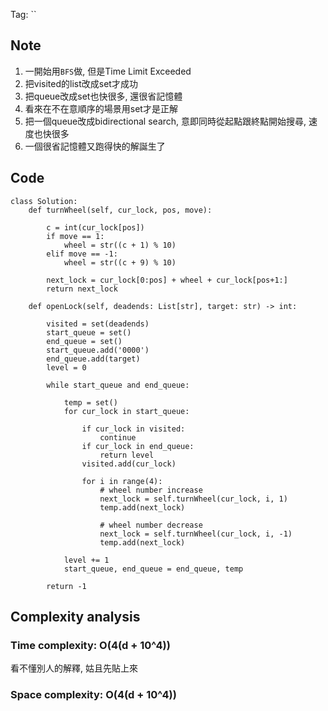 Tag: `` 
## Note
1. 一開始用`BFS`做, 但是Time Limit Exceeded
2. 把visited的list改成set才成功
3. 把queue改成set也快很多, 還很省記憶體
4. 看來在不在意順序的場景用set才是正解
5. 把一個queue改成bidirectional search, 意即同時從起點跟終點開始搜尋, 速度也快很多
6. 一個很省記憶體又跑得快的解誕生了

## Code
    class Solution:
        def turnWheel(self, cur_lock, pos, move):
    
            c = int(cur_lock[pos])
            if move == 1:
                wheel = str((c + 1) % 10)
            elif move == -1:
                wheel = str((c + 9) % 10)
                
            next_lock = cur_lock[0:pos] + wheel + cur_lock[pos+1:]
            return next_lock
    
        def openLock(self, deadends: List[str], target: str) -> int:
    
            visited = set(deadends)
            start_queue = set()
            end_queue = set()
            start_queue.add('0000')
            end_queue.add(target)
            level = 0
    
            while start_queue and end_queue:
    
                temp = set()
                for cur_lock in start_queue:
    
                    if cur_lock in visited:
                        continue
                    if cur_lock in end_queue:
                        return level
                    visited.add(cur_lock)
    
                    for i in range(4):
                        # wheel number increase
                        next_lock = self.turnWheel(cur_lock, i, 1)
                        temp.add(next_lock)
    
                        # wheel number decrease
                        next_lock = self.turnWheel(cur_lock, i, -1)
                        temp.add(next_lock)
    
                level += 1
                start_queue, end_queue = end_queue, temp
    
            return -1

## Complexity analysis
### Time complexity: O(4(d + 10^4))
看不懂別人的解釋, 姑且先貼上來

### Space complexity: O(4(d + 10^4))
